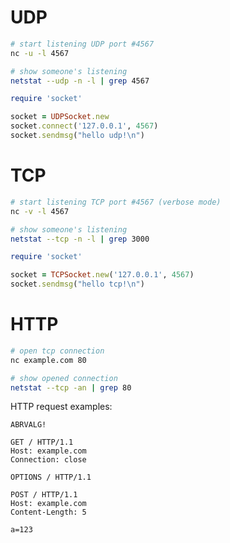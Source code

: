 # UDP

```bash
# start listening UDP port #4567
nc -u -l 4567

# show someone's listening
netstat --udp -n -l | grep 4567
```

```ruby
require 'socket'

socket = UDPSocket.new
socket.connect('127.0.0.1', 4567)
socket.sendmsg("hello udp!\n")
```

# TCP

```bash
# start listening TCP port #4567 (verbose mode)
nc -v -l 4567

# show someone's listening
netstat --tcp -n -l | grep 3000
```

```ruby
require 'socket'

socket = TCPSocket.new('127.0.0.1', 4567)
socket.sendmsg("hello tcp!\n")
```

# HTTP

```bash
# open tcp connection
nc example.com 80

# show opened connection
netstat --tcp -an | grep 80
```

HTTP request examples:

```
ABRVALG!

```

```
GET / HTTP/1.1
Host: example.com
Connection: close

```

```
OPTIONS / HTTP/1.1

```

```
POST / HTTP/1.1
Host: example.com
Content-Length: 5

a=123

```

